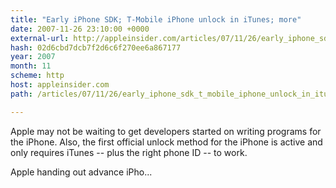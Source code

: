 ```yaml
---
title: "Early iPhone SDK; T-Mobile iPhone unlock in iTunes; more"
date: 2007-11-26 23:10:00 +0000
external-url: http://appleinsider.com/articles/07/11/26/early_iphone_sdk_t_mobile_iphone_unlock_in_itunes_more
hash: 02d6cbd7dcb7f2d6c6f270ee6a867177
year: 2007
month: 11
scheme: http
host: appleinsider.com
path: /articles/07/11/26/early_iphone_sdk_t_mobile_iphone_unlock_in_itunes_more

---
```


Apple may not be waiting to get developers started on writing programs for the iPhone.  Also, the first official unlock method for the iPhone is active  and only requires iTunes -- plus the right phone ID -- to work.

Apple handing out advance iPho...
